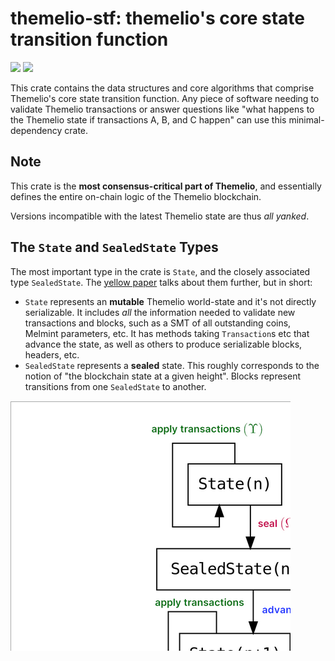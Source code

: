 # themelio-stf: themelio's core state transition function

[![](https://img.shields.io/crates/v/themelio-stf)](https://crates.io/crates/themelio-stf)
![](https://img.shields.io/crates/l/themelio-stf)

This crate contains the data structures and core algorithms that comprise Themelio's core state transition function.
Any piece of software needing to validate Themelio transactions or answer questions like
"what happens to the Themelio state if transactions A, B, and C happen" can use this minimal-dependency crate.

## Note

This crate is the **most consensus-critical part of Themelio**, and essentially defines the entire on-chain logic of the Themelio blockchain.

Versions incompatible with the latest Themelio state are thus _all yanked_.

## The `State` and `SealedState` Types

The most important type in the crate is `State`, and the closely associated type `SealedState`. The [yellow paper](https://docs.themelio.org/specifications/yellow/) talks about them further, but in short:

- `State` represents an **mutable** Themelio world-state and it's not directly serializable. It includes _all_ the information needed to validate new transactions and blocks, such as a SMT of all outstanding coins, Melmint parameters, etc. It has methods taking `Transaction`s etc that advance the state, as well as others to produce serializable blocks, headers, etc.
- `SealedState` represents a **sealed** state. This roughly corresponds to the notion of "the blockchain state at a given height". Blocks represent transitions from one `SealedState` to another.

![](state_transition.png)
